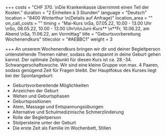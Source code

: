 +++
costs = "CHF 370.   \nDie Krankenkasse übernimmt einen Teil der Kosten."
duration = "2 Einheiten à 3 Stunden"
language = "Deutsch"
location = "8400 Winterthur  \n(Details auf Anfrage)"
location_area = ""
on_call_costs = ""
timing = "Mai-Kurs  \nSa, 07.05.22, 10.00 - 13.00 Uhr  \nSo, 08.05.22, 10.00 - 13.00 Uhr\n\nJuni-Kurs**  \n**Fr, 10.06.22, am Abend  \nSa, 11.06.22, am Vormittag"
title = "Geburtsvorbereitung Wochenendkurs"
titlecolor = "#AEBBC1"
weight = 3

+++
An unserem Wochenendkurs bringen wir dir und deiner Begleitperson untenstehende Themen näher, sodass du entspannt in deine Geburt gehen kannst. Der optimale Zeitpunkt für diesen Kurs ist ca. 28.-34. Schwangerschaftswoche. Wir sind eine kleine Gruppe von max. 4 Paaren, sodass genügend Zeit für Fragen bleibt. Der Hauptfokus des Kurses liegt bei der Spontangeburt:

* Geburtsvorbereitende Möglichkeiten
* Anzeichen der Geburt
* Wehen und Geburtsphasen
* Geburtspositionen
* Atem, Massage und Entspannungsübungen
* Alternative und Schulmedizinische Schmerzlinderung
* Rolle der Begleitperson
* Stolpersteine unter der Geburt
* Die erste Zeit als Familie im Wochenbett, Stillen